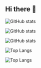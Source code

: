 ## Hi there 👋

<!--
**scherenhaenden/scherenhaenden** is a ✨ _special_ ✨ repository because its `README.md` (this file) appears on your GitHub profile.

Here are some ideas to get you started:

- 🔭 I’m currently working on ...
- 🌱 I’m currently learning ...
- 👯 I’m looking to collaborate on ...
- 🤔 I’m looking for help with ...
- 💬 Ask me about ...
- 📫 How to reach me: ...
- 😄 Pronouns: ...
- ⚡ Fun fact: ...
-->
![GitHub stats](https://github-readme-stats.vercel.app/api?username=scherenhaenden&show_icons=true&bg_color=30,00f5ff,ff00ff,000000)

![GitHub stats](https://github-readme-stats.vercel.app/api?username=scherenhaenden&show_icons=true&bg_color=30,00f5ff,ff00ff,000000&title_color=ffffff&text_color=ffffff)


![GitHub stats](https://github-readme-stats.vercel.app/api?username=scherenhaenden&show_icons=true&theme=default)

![Top Langs](https://github-readme-stats.vercel.app/api/top-langs/?username=scherenhaenden&show_icons=true&bg_color=30,00f5ff,ff00ff,000000)

![Top Langs](https://github-readme-stats.vercel.app/api/top-langs/?username=scherenhaenden&layout=compact&show_icons=true&bg_color=30,00f5ff,ff00ff,000000)


